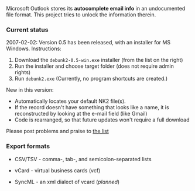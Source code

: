 Microsoft Outlook stores its **autocomplete email info** in an undocumented file format. This project tries to unlock the information therein.

### Current status ###

2007-02-02: Version 0.5 has been released, with an installer for MS Windows. Instructions:

  1. Download the `debunk2-0.5-win.exe` installer (from the list on the right)
  1. Run the installer and choose target folder (does not require admin rights)
  1. Run `debunk2.exe`  (Currently, no program shortcuts are created.)

New in this version:

  * Automatically locates your default NK2 file(s).
  * If the record doesn't have something that looks like a name, it is reconstructed by looking at the e-mail field (like Gmail)
  * Code is rearranged, so that future updates won't require a full download

Please post problems and praise to [the list](http://groups.google.com/group/debunk2)


### Export formats ###


  * CSV/TSV - comma-, tab-, and semicolon-separated lists
  * vCard - virtual business cards (vcf)

  * SyncML - an xml dialect of vcard (_planned_)

